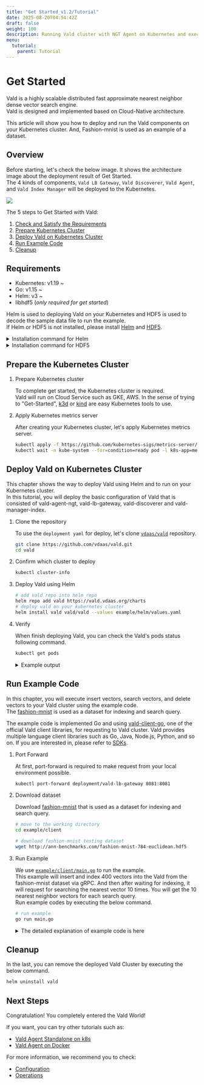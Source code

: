 ```yaml
---
title: "Get Started_v1.2/Tutorial"
date: 2025-08-20T04:54:42Z
draft: false
weight: 100
description: Running Vald cluster with NGT Agent on Kubernetes and execute client codes
menu:
  tutorial:
    parent: Tutorial
---
```


# Get Started

Vald is a highly scalable distributed fast approximate nearest neighbor dense vector search engine.<br>
Vald is designed and implemented based on Cloud-Native architecture.

This article will show you how to deploy and run the Vald components on your Kubernetes cluster.
And, Fashion-mnist is used as an example of a dataset.

## Overview

Before starting, let's check the below image.
It shows the architecture image about the deployment result of Get Started.<br>
The 4 kinds of components, `Vald LB Gateway`, `Vald Discoverer`, `Vald Agent`, and `Vald Index Manager` will be deployed to the Kubernetes.

<img src="/images/v1.2/tutorial/getstarted.png" />

The 5 steps to Get Started with Vald:
1. [Check and Satisfy the Requirements](#Requirements)
1. [Prepare Kubernetes Cluster](#Prepare-the-Kubernetes-Cluster)
1. [Deploy Vald on Kubernetes Cluster](#Deploy-Vald-on-Kubernetes-Cluster)
1. [Run Example Code](#Run-Example-Code)
1. [Cleanup](#Cleanup)

## Requirements

- Kubernetes: v1.19 ~
- Go: v1.15 ~
- Helm: v3 ~
- libhdf5 (_only required for get started_)

Helm is used to deploying Vald on your Kubernetes and HDF5 is used to decode the sample data file to run the example.<br>
If Helm or HDF5 is not installed, please install [Helm](https://helm.sh/docs/intro/install) and [HDF5](https://www.hdfgroup.org/).

<details><summary>Installation command for Helm</summary><br>

```bash
curl https://raw.githubusercontent.com/helm/helm/master/scripts/get-helm-3 | bash
```

</details>

<details><summary>Installation command for HDF5</summary><br>

```bash
# yum
yum install -y hdf5-devel

# apt
apt-get install libhdf5-serial-dev

# homebrew
brew install hdf5
```

</details>

## Prepare the Kubernetes Cluster

1. Prepare Kubernetes cluster

    To complete get started, the Kubernetes cluster is required.<br>
    Vald will run on Cloud Service such as GKE, AWS.
    In the sense of trying to "Get-Started", [k3d](https://k3d.io/) or [kind](https://kind.sigs.k8s.io/) are easy Kubernetes tools to use.

1. Apply Kubernetes metrics server

    After creating your Kubernetes cluster, let's apply Kubernetes metrics server.

    ```bash
    kubectl apply -f https://github.com/kubernetes-sigs/metrics-server/releases/latest/download/components.yaml
    kubectl wait -n kube-system --for=condition=ready pod -l k8s-app=metrics-server --timeout=600s
    ```

## Deploy Vald on Kubernetes Cluster

This chapter shows the way to deploy Vald using Helm and to run on your Kubernetes cluster.<br>
In this tutorial, you will deploy the basic configuration of Vald that is consisted of vald-agent-ngt, vald-lb-gateway, vald-discoverer and vald-manager-index.<br>

1. Clone the repository

    To use the `deployment yaml` for deploy, let's clone [`vdaas/vald`](https://github.com/vdaas/vald.git) repository.

    ```bash
    git clone https://github.com/vdaas/vald.git
    cd vald
    ```

1. Confirm which cluster to deploy

   ```bash
   kubectl cluster-info
   ```

1. Deploy Vald using Helm

    ```bash
    # add vald repo into helm repo
    helm repo add vald https://vald.vdaas.org/charts
    # deploy vald on your kubernetes cluster
    helm install vald vald/vald --values example/helm/values.yaml
    ```

1. Verify

    When finish deploying Vald, you can check the Vald's pods status following command.

    ```bash
    kubectl get pods
    ```
    <details><summary>Example output</summary><br>
    If the deployment is successful, all Vald components should be running.

    ```bash
    NAME                                       READY   STATUS      RESTARTS   AGE
    vald-agent-ngt-0                           1/1     Running     0          7m12s
    vald-agent-ngt-1                           1/1     Running     0          7m12s
    vald-agent-ngt-2                           1/1     Running     0          7m12s
    vald-agent-ngt-3                           1/1     Running     0          7m12s
    vald-agent-ngt-4                           1/1     Running     0          7m12s
    vald-discoverer-7f9f697dbb-q44qh           1/1     Running     0          7m11s
    vald-lb-gateway-6b7b9f6948-4z5md           1/1     Running     0          7m12s
    vald-lb-gateway-6b7b9f6948-68g94           1/1     Running     0          6m56s
    vald-lb-gateway-6b7b9f6948-cvspq           1/1     Running     0          6m56s
    vald-manager-index-74c7b5ddd6-jrnlw        1/1     Running     0          7m12s
    ```

## Run Example Code

In this chapter, you will execute insert vectors, search vectors, and delete vectors to your Vald cluster using the example code.<br>
The [fashion-mnist](https://github.com/zalandoresearch/fashion-mnist) is used as a dataset for indexing and search query.

The example code is implemented Go and using [vald-client-go](https://github.com/vdaas/vald-client-go), one of the official Vald client libraries,  for requesting to Vald cluster.
Vald provides multiple language client libraries such as Go, Java, Node.js, Python, and so on.
If you are interested in, please refer to [SDKs](/docs/v1.2/user-guides/sdks).<br>

1. Port Forward

    At first, port-forward is required to make request from your local environment possible.

    ```bash
    kubectl port-forward deployment/vald-lb-gateway 8081:8081
    ```

1. Download dataset

    Download [fashion-mnist](https://github.com/zalandoresearch/fashion-mnist) that is used as a dataset for indexing and search query.

    ```bash
    # move to the working directory
    cd example/client

    # download fashion-mnist testing dataset
    wget http://ann-benchmarks.com/fashion-mnist-784-euclidean.hdf5
    ```

1. Run Example

    We use [`example/client/main.go`](https://github.com/vdaas/vald/blob/master/example/client/main.go) to run the example.<br>
    This example will insert and index 400 vectors into the Vald from the fashion-mnist dataset via gRPC.
    And then after waiting for indexing, it will request for searching the nearest vector 10 times.
    You will get the 10 nearest neighbor vectors for each search query.<br>
    Run example codes by executing the below command.

    ```bash
    # run example
    go run main.go
    ```

    <details><summary>The detailed explanation of example code is here</summary><br>
    This will execute 6 steps.

    1. init

        - Import packages
            <details><summary>example code</summary><br>

            ```go
            package main

            import (
                "context"
                "encoding/json"
                "flag"
                "time"

                "github.com/kpango/fuid"
                "github.com/kpango/glg"
                "github.com/vdaas/vald-client-go/v1/payload"
                "github.com/vdaas/vald-client-go/v1/vald"

                "gonum.org/v1/hdf5"
                "google.golang.org/grpc"
            )
            ```

            </details>

        - Set variables

            - The constant number of training datasets and test datasets.
                <details><summary>example code</summary><br>

                ```go
                const (
                    insertCount = 400
                    testCount = 20
                )
                ```

                </details>

            - The variables for configuration.
                <details><summary>example code</summary><br>

                ```go
                const (
                    datasetPath         string
                    grpcServerAddr      string
                    indexingWaitSeconds uint
                )
                ```

                </details>

        - Recognition parameters.
            <details><summary>example code</summary><br>

            ```go
            func init() {
                flag.StringVar(&datasetPath, "path", "fashion-mnist-784-euclidean.hdf5", "set dataset path")
                flag.StringVar(&grpcServerAddr, "addr", "127.0.0.1:8081", "set gRPC server address")
                flag.UintVar(&indexingWaitSeconds, "wait", 60, "set indexing wait seconds")
                flag.Parse()
            }
            ```

            </details>

    1. load

        - Loading from fashion-mnist dataset and set id for each vector that is loaded. This step will return the training dataset, test dataset, and ids list of ids when loading is completed with success.
            <details><summary>example code</summary><br>

            ```go
            ids, train, test, err := load(datasetPath)
            if err != nil {
                glg.Fatal(err)
            }
            ```

            </details>

    1. Create the gRPC connection and Vald client with gRPC connection.

        <details><summary>example code</summary><br>

        ```go
        ctx := context.Background()

        conn, err := grpc.DialContext(ctx, grpcServerAddr, grpc.WithInsecure())
        if err != nil {
            glg.Fatal(err)
        }

        client := vald.NewValdClient(conn)
        ```

        </details>

    1. Insert and Index

        - Insert and Indexing 400 training datasets to the Vald agent.
            <details><summary>example code</summary><br>

            ```go
            for i := range ids [:insertCount] {
                _, err := client.Insert(ctx, &payload.Insert_Request{
                    Vector: &payload.Object_Vector{
                        Id: ids[i],
                        Vector: train[i],
                    },
                    Config: &payload.Insert_Config{
                        SkipStrictExistCheck: true,
                    },
                })
                if err != nil {
                    glg.Fatal(err)
                }
                if i%10 == 0 {
                    glg.Infof("Inserted %d", i)
                }
            }
            ```

            </details>

        - Wait until indexing finish.
            <details><summary>example code</summary><br>

            ```go
            wt := time.Duration(indexingWaitSeconds) * time.Second
            glg.Infof("Wait %s for indexing to finish", wt)
            time.Sleep(wt)
            ```

            </details>

    1. Search

        - Search 10 neighbor vectors for each 20 test datasets and return a list of the neighbor vectors.

        - When getting approximate vectors, the Vald client sends search config and vector to the server via gRPC.
            <details><summary>example code</summary><br>

            ```go
            glg.Infof("Start search %d times", testCount)
            for i, vec := range test[:testCount] {
                res, err := client.Search(ctx, &payload.Search_Request){
                    Vector: vec,
                    Config: &payload.Search_Config{
                        Num: 10,
                        Radius: -1,
                        Epsilon: 0.1,
                    }
                }
                if err != nil {
                    glg.Fatal(err)
                }

                b, _ := json.MarshalIndent(res.GetResults(), "", " ")
                glg.Infof("%d - Results : %s\n\n", i+1, string(b))
                time.Sleep(1 * time.Second)
            }
            ```

            </details>

    1. Remove

        - Remove 400 indexed training datasets from the Vald agent.
            <details><summary>example code</summary><br>

            ```go
            for i := range ids [:insertCount] {
                _, err := client.Remove(ctx, &payload.Remove_Request{
                    Id: &payload.Object_ID{
                        Id: ids[i],
                    },
                })
                if err != nil {
                    glg.Fatal(err)
                }
                if i%10 == 0 {
                    glg.Infof("Removed %d", i)
                }
            }
            ```

            </details>
    </details>

## Cleanup

In the last, you can remove the deployed Vald Cluster by executing the below command.

```bash
helm uninstall vald
```

## Next Steps

Congratulation! You completely entered the Vald World!

If you want, you can try other tutorials such as:
- [Vald Agent Standalone on k8s](/docs/v1.2/tutorial/vald-agent-standalone-on-k8s)
- [Vald Agent on Docker](/docs/v1.2/tutorial/vald-agent-standalone-on-docker)

For more information, we recommend you to check:
- [Configuration](/docs/v1.2/user-guides/configuration)
- [Operations](/docs/v1.2/user-guides/operations)
